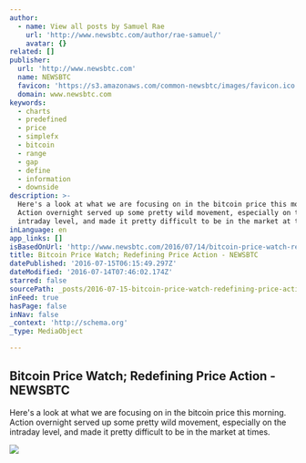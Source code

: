 ```yaml
---
author:
  - name: View all posts by Samuel Rae
    url: 'http://www.newsbtc.com/author/rae-samuel/'
    avatar: {}
related: []
publisher:
  url: 'http://www.newsbtc.com'
  name: NEWSBTC
  favicon: 'https://s3.amazonaws.com/common-newsbtc/images/favicon.ico'
  domain: www.newsbtc.com
keywords:
  - charts
  - predefined
  - price
  - simplefx
  - bitcoin
  - range
  - gap
  - define
  - information
  - downside
description: >-
  Here's a look at what we are focusing on in the bitcoin price this morning.
  Action overnight served up some pretty wild movement, especially on the
  intraday level, and made it pretty difficult to be in the market at times.
inLanguage: en
app_links: []
isBasedOnUrl: 'http://www.newsbtc.com/2016/07/14/bitcoin-price-watch-redefining-price-action/'
title: Bitcoin Price Watch; Redefining Price Action - NEWSBTC
datePublished: '2016-07-15T06:15:49.297Z'
dateModified: '2016-07-14T07:46:02.174Z'
starred: false
sourcePath: _posts/2016-07-15-bitcoin-price-watch-redefining-price-action-newsbtc.md
inFeed: true
hasPage: false
inNav: false
_context: 'http://schema.org'
_type: MediaObject

---
```

<article style=""><h1>Bitcoin Price Watch; Redefining Price Action - NEWSBTC</h1><p>Here's a look at what we are focusing on in the bitcoin price this morning. Action overnight served up some pretty wild movement, especially on the intraday level, and made it pretty difficult to be in the market at times.</p><img src="http://s3.amazonaws.com/main-newsbtc-images/2016/07/14062253/Screen-Shot-2016-07-14-at-07.13.32.png" /></article>